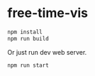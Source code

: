 # free-time-vis

``` sh
npm install
npm run build
```

Or just run dev web server.

``` sh
npm run start
```
